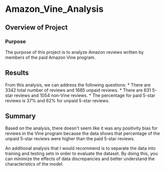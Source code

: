 # Amazon_Vine_Analysis

## Overview of Project

### Purpose
The purpose of this project is to analyze Amazon reviews written by members of the paid Amazon Vine program.

## Results
From this analysis, we can address the following questions:
     * There are 3342 total number of reviews and 1685 unpaid reviews.
     * There are 631 5-star reviews and 1054 non-Vine reviews. 
     * The percentage for paid 5-star reviews is 37% and 62% for unpaid 5-star reviews.
      
## Summary
Based on the analysis, there doesn't seem like it was any positivity bias for reviews in the Vine program because the data shows that percentage of the unpaid 5-star reviews were higher than the paid 5-star reviews.

An additional analysis that I would recommend is to separate the data into training and testing sets in order to evaluate the dataset. By doing this, you can minimize the effects of data discrepancies and better understand the characteristics of the model.
